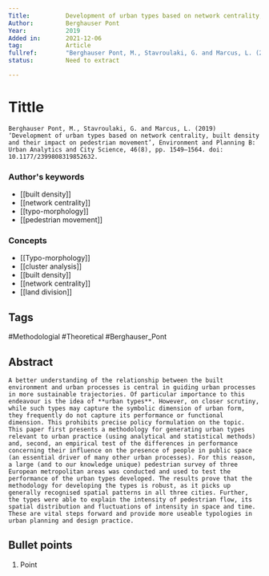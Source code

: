 ```yaml
---
Title: 			Development of urban types based on network centrality, built density and their impact on pedestrian movement
Author:			Berghauser Pont
Year:			2019
Added in:		2021-12-06
tag:			Article
fullref: 		"Berghauser Pont, M., Stavroulaki, G. and Marcus, L. (2019) ‘Development of urban types based on network centrality, built density and their impact on pedestrian movement’, _Environment and Planning B: Urban Analytics and City Science_, 46(8), pp. 1549–1564. doi: 10.1177/2399808319852632."
status:			Need to extract

---
```


# Tittle 
```ad-quote
Berghauser Pont, M., Stavroulaki, G. and Marcus, L. (2019) ‘Development of urban types based on network centrality, built density and their impact on pedestrian movement’, Environment and Planning B: Urban Analytics and City Science, 46(8), pp. 1549–1564. doi: 10.1177/2399808319852632.
```
### Author's keywords
- [[built density]]
- [[network centrality]]
- [[typo-morphology]]
- [[pedestrian movement]]
### Concepts
 - [[Typo-morphology]]
- [[cluster analysis]]
- [[built density]]
- [[network centrality]]
- [[land division]]
## Tags
#Methodologial #Theoretical #Berghauser_Pont
## Abstract
```ad-abstract
A better understanding of the relationship between the built environment and urban processes is central in guiding urban processes in more sustainable trajectories. Of particular importance to this endeavour is the idea of **urban types**. However, on closer scrutiny, while such types may capture the symbolic dimension of urban form, they frequently do not capture its performance or functional dimension. This prohibits precise policy formulation on the topic. This paper first presents a methodology for generating urban types relevant to urban practice (using analytical and statistical methods) and, second, an empirical test of the differences in performance concerning their influence on the presence of people in public space (an essential driver of many other urban processes). For this reason, a large (and to our knowledge unique) pedestrian survey of three European metropolitan areas was conducted and used to test the performance of the urban types developed. The results prove that the methodology for developing the types is robust, as it picks up generally recognised spatial patterns in all three cities. Further, the types were able to explain the intensity of pedestrian flow, its spatial distribution and fluctuations of intensity in space and time. These are vital steps forward and provide more useable typologies in urban planning and design practice.
```

## Bullet points
1. Point


